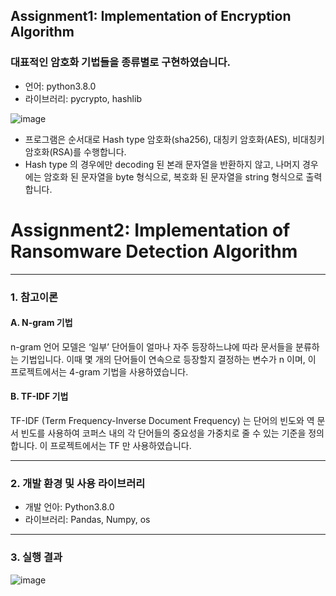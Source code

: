 Assignment1: Implementation of Encryption Algorithm
-----

### 대표적인 암호화 기법들을 종류별로 구현하였습니다.
- 언어: python3.8.0
- 라이브러리: pycrypto, hashlib

![image](https://user-images.githubusercontent.com/45758481/95831772-6eba4280-0d74-11eb-81e1-1f4550ab093a.png)

- 프로그램은 순서대로 Hash type 암호화(sha256), 대칭키 암호화(AES), 비대칭키 암호화(RSA)를 수행합니다.
- Hash type 의 경우에만 decoding 된 본래 문자열을 반환하지 않고, 나머지 경우에는 암호화 된 문자열을 byte 형식으로, 복호화 된 문자열을 string 형식으로 출력합니다.




Assignment2: Implementation of Ransomware Detection Algorithm
=====
-----

### 1.	참고이론
  #### A. N-gram 기법
  n-gram 언어 모델은 ‘일부’ 단어들이 얼마나 자주 등장하느냐에 따라 문서들을 분류하는 기법입니다. 이때  몇 개의 단어들이 연속으로 등장할지 결정하는 변수가 n 이며, 이 프로젝트에서는 4-gram 기법을 사용하였습니다.
  #### B.	TF-IDF 기법
TF-IDF (Term Frequency-Inverse Document Frequency) 는 단어의 빈도와 역 문서 빈도를 사용하여 코퍼스 내의 각 단어들의 중요성을 가중치로 줄 수 있는 기준을 정의합니다. 이 프로젝트에서는 TF 만 사용하였습니다.
 


-----
### 2. 개발 환경 및 사용 라이브러리
* 개발 언아: Python3.8.0
* 라이브러리: Pandas, Numpy, os


-----
### 3. 실행 결과
![image]()








